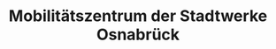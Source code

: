 ---
title: "Mobilitätszentrum der Stadtwerke Osnabrück"
url: /osnabrueck/mobilitaetszentrum-der-stadtwerke-osnabrueck/
shop: Tickets
---